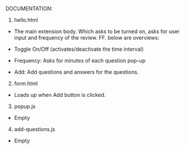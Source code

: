 DOCUMENTATION:

1. hello.html
- The main extension body. Which asks to be turned on, asks for user input and frequency of the review. FF. below are overviews:

- Toggle On/Off (activates/deactivate the time interval)
- Frequency: Asks for minutes of each question pop-up
- Add: Add questions and answers for the questions.

2. form.html
- Loads up when Add button is clicked.

3. popup.js
- Empty

4. add-questions.js
- Empty
